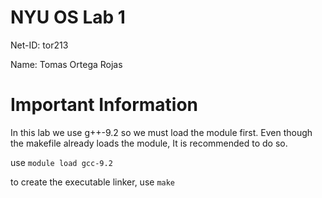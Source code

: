 # NYU OS Lab 1

Net-ID: tor213


Name: Tomas Ortega Rojas

# Important Information

In this lab we use g++-9.2 so we must load the module first. Even though the makefile already loads the module, It is recommended to do so.

use ```module load gcc-9.2```

to create the executable linker, use ```make```

